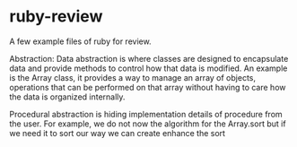 # ruby-review
A few example files of ruby for review.

Abstraction:
Data abstraction is where classes are designed to encapsulate data and provide
methods to control how that data  is modified. An example is the Array class,
it provides a way to manage an array of objects, operations that can be
performed on that array without having to care how the data is organized
internally.

Procedural abstraction is hiding implementation details of procedure from the
user. For example, we do not now the algorithm for the Array.sort but if we need
it to sort our way we can create enhance the sort 
